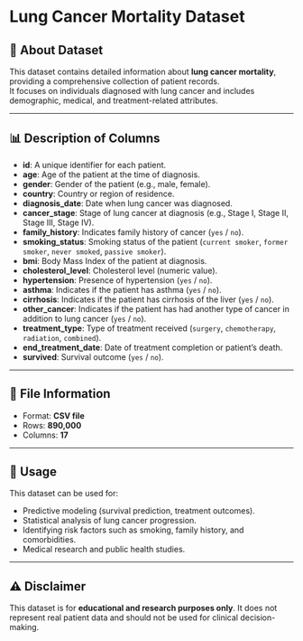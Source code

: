 # Lung Cancer Mortality Dataset

## 📌 About Dataset
This dataset contains detailed information about **lung cancer mortality**, providing a comprehensive collection of patient records.  
It focuses on individuals diagnosed with lung cancer and includes demographic, medical, and treatment-related attributes.

---

## 📊 Description of Columns

- **id**: A unique identifier for each patient.  
- **age**: Age of the patient at the time of diagnosis.  
- **gender**: Gender of the patient (e.g., male, female).  
- **country**: Country or region of residence.  
- **diagnosis_date**: Date when lung cancer was diagnosed.  
- **cancer_stage**: Stage of lung cancer at diagnosis (e.g., Stage I, Stage II, Stage III, Stage IV).  
- **family_history**: Indicates family history of cancer (`yes` / `no`).  
- **smoking_status**: Smoking status of the patient (`current smoker`, `former smoker`, `never smoked`, `passive smoker`).  
- **bmi**: Body Mass Index of the patient at diagnosis.  
- **cholesterol_level**: Cholesterol level (numeric value).  
- **hypertension**: Presence of hypertension (`yes` / `no`).  
- **asthma**: Indicates if the patient has asthma (`yes` / `no`).  
- **cirrhosis**: Indicates if the patient has cirrhosis of the liver (`yes` / `no`).  
- **other_cancer**: Indicates if the patient has had another type of cancer in addition to lung cancer (`yes` / `no`).  
- **treatment_type**: Type of treatment received (`surgery`, `chemotherapy`, `radiation`, `combined`).  
- **end_treatment_date**: Date of treatment completion or patient’s death.  
- **survived**: Survival outcome (`yes` / `no`).  

---

## 📂 File Information
- Format: **CSV file**  
- Rows: **890,000**  
- Columns: **17**  

---

## 🚀 Usage
This dataset can be used for:  
- Predictive modeling (survival prediction, treatment outcomes).  
- Statistical analysis of lung cancer progression.  
- Identifying risk factors such as smoking, family history, and comorbidities.  
- Medical research and public health studies.  

---

## ⚠️ Disclaimer
This dataset is for **educational and research purposes only**. It does not represent real patient data and should not be used for clinical decision-making.
